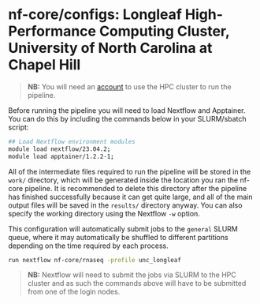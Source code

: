 # nf-core/configs: Longleaf High-Performance Computing Cluster, University of North Carolina at Chapel Hill

> **NB:** You will need an [account](https://help.rc.unc.edu/getting-started-on-longleaf/) to use the HPC cluster to run the pipeline.

Before running the pipeline you will need to load Nextflow and Apptainer. You can do this by including the commands below in your SLURM/sbatch script:

```bash
## Load Nextflow environment modules
module load nextflow/23.04.2;
module load apptainer/1.2.2-1;
```

All of the intermediate files required to run the pipeline will be stored in the `work/` directory, which will be generated inside the location you ran the nf-core pipeline. It is recommended to delete this directory after the pipeline has finished successfully because it can get quite large, and all of the main output files will be saved in the `results/` directory anyway. You can also specify the working directory using the Nextflow `-w` option.

This configuration will automatically submit jobs to the `general` SLURM queue, where it may automatically be shuffled to different partitions depending on the time required by each process.

```bash
run nextflow nf-core/rnaseq -profile unc_longleaf
```

> **NB:** Nextflow will need to submit the jobs via SLURM to the HPC cluster and as such the commands above will have to be submitted from one of the login nodes.
